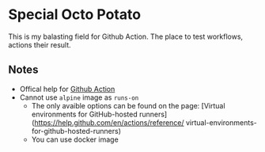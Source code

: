 # Special Octo Potato

This is my balasting field for Github Action. The place to test workflows, actions their result.

## Notes

* Offical help for [Github Action](https://help.github.com/en/actions)
* Cannot use `alpine` image as `runs-on`
  * The only avaible options can be found on the page: [Virtual environments for GitHub-hosted runners](https://help.github.com/en/actions/reference/ virtual-environments-for-github-hosted-runners)
  * You can use docker image
